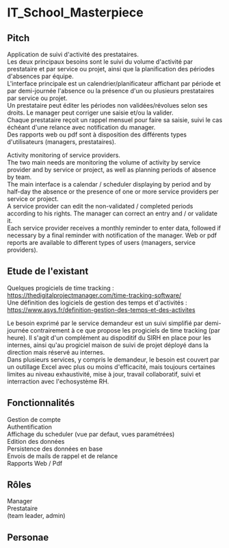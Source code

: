 # IT_School_Masterpiece

## Pitch

Application de suivi d'activité des prestataires.  
Les deux principaux besoins sont le suivi du volume d'activité par prestataire et par service ou projet, ainsi que la planification des périodes d'absences par équipe.  
L'interface principale est un calendrier/planificateur affichant par période et par demi-journée l'absence ou la présence d'un ou plusieurs prestataires par service ou projet.  
Un prestataire peut éditer les périodes non validées/révolues selon ses droits. Le manager peut corriger une saisie et/ou la valider.  
Chaque prestataire reçoit un rappel mensuel pour faire sa saisie, suivi le cas échéant d'une relance avec notification du manager.  
Des rapports web ou pdf sont à disposition des différents types d'utilisateurs (managers, prestataires).  
  
Activity monitoring of service providers.  
The two main needs are monitoring the volume of activity by service provider and by service or project, as well as planning periods of absence by team.  
The main interface is a calendar / scheduler displaying by period and by half-day the absence or the presence of one or more service providers per service or project.  
A service provider can edit the non-validated / completed periods according to his rights. The manager can correct an entry and / or validate it.  
Each service provider receives a monthly reminder to enter data, followed if necessary by a final reminder with notification of the manager.   Web or pdf reports are available to different types of users (managers, service providers).  

## Etude de l'existant

Quelques progiciels de time tracking : https://thedigitalprojectmanager.com/time-tracking-software/  
Une définition des logiciels de gestion des temps et d'activités : https://www.asys.fr/definition-gestion-des-temps-et-des-activites 
  
Le besoin exprimé par le service demandeur est un suivi simplifié par demi-journée contrairement à ce que propose les progiciels de time tracking (par heure). Il s'agit d'un complément au dispoditif du SIRH en place pour les internes, ainsi qu'au progiciel maison de suivi de projet déployé dans la direction mais réservé au internes.  
Dans plusieurs services, y compris le demandeur, le besoin est couvert par un outillage Excel avec plus ou moins d'efficacité, mais toujours certaines limites au niveau exhaustivité, mise à jour, travail collaboratif, suivi et interraction avec l'echosystème RH.


## Fonctionnalités

Gestion de compte  
Authentification  
Affichage du scheduler (vue par defaut, vues paramétrées)  
Edition des données  
Persistence des données en base  
Envois de mails de rappel et de relance  
Rapports Web / Pdf  

## Rôles

Manager  
Prestataire  
(team leader, admin)  

## Personae
